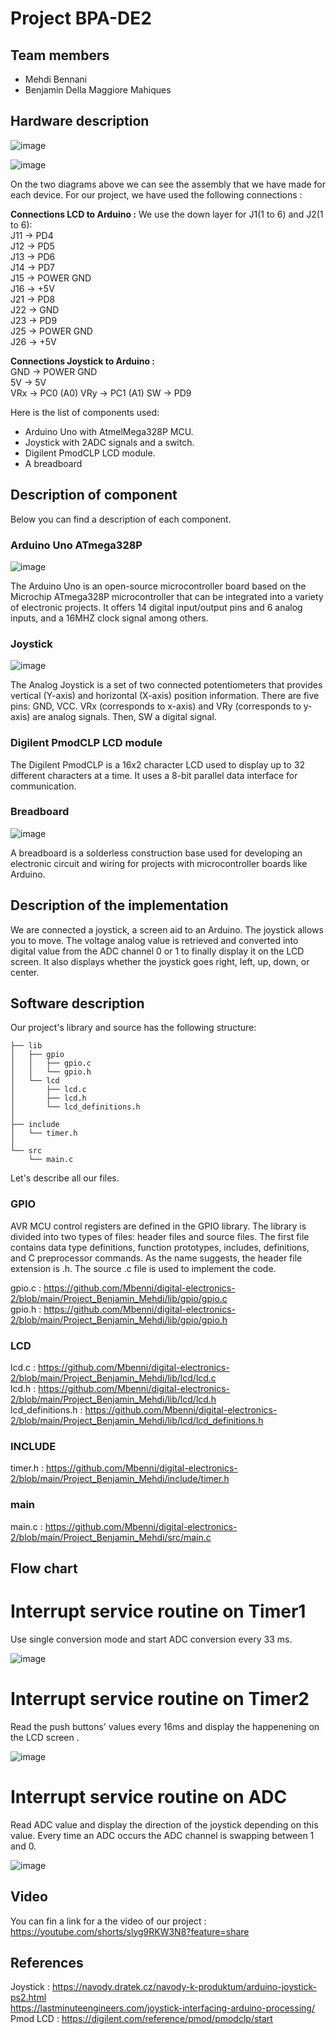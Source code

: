 # Project BPA-DE2

## Team members
- Mehdi Bennani
- Benjamin Della Maggiore Mahiques

## Hardware description

![image](https://user-images.githubusercontent.com/115087529/206517397-f3814c5e-a0bf-4396-a704-cb619e413d11.png)

![image](https://user-images.githubusercontent.com/115087529/206517477-b447cb3a-be0f-4a4e-aef1-59eb16b421ad.png)

On the two diagrams above we can see the assembly that we have made for each device.
For our project, we have used the following connections : 

**Connections LCD to Arduino :**
We use the down layer for J1(1 to 6) and J2(1 to 6):  
	J11  ->  PD4  
	J12  ->  PD5  
	J13  ->  PD6  
	J14  ->  PD7  
	J15  ->  POWER GND  
	J16  ->  +5V  
	J21  ->  PD8  
	J22  ->  GND  
	J23  ->  PD9  
	J25  ->  POWER GND  
	J26  ->  +5V  

**Connections Joystick to Arduino :**  
	GND  ->  POWER GND  
	5V     ->  5V  
	VRx  ->  PC0  (A0)
	VRy  ->  PC1  (A1)
	SW   ->  PD9  

Here is the list of components used:
- Arduino Uno with AtmelMega328P MCU.
- Joystick with 2ADC signals and a switch.
- Digilent PmodCLP LCD module.
- A breadboard

## Description of component

Below you can find a description of each component.

### Arduino Uno ATmega328P

![image](https://user-images.githubusercontent.com/115087529/206517795-929a856f-2cbb-4f8b-937a-d43260e10e9b.png)

The Arduino Uno is an open-source microcontroller board based on the Microchip ATmega328P microcontroller that can be integrated into a variety of electronic projects.
It offers 14 digital input/output pins and 6 analog inputs, and a 16MHZ clock signal among others.

### Joystick

![image](https://user-images.githubusercontent.com/115087529/206517723-990521b5-93a9-40ea-9d40-5b40264de34a.png)

The Analog Joystick is a set of two connected potentiometers that provides vertical (Y-axis) and horizontal (X-axis) position information.
There are five pins: GND, VCC. VRx (corresponds to x-axis) and VRy (corresponds to y-axis) are analog signals. Then, SW a digital signal.

### Digilent PmodCLP LCD module

The Digilent PmodCLP is a 16x2 character LCD used to display up to 32 different characters at a time. It uses a 8-bit parallel data interface for communication.

### Breadboard

![image](https://user-images.githubusercontent.com/115087529/206517941-1f2c4093-6160-4314-9d03-dc65829fafcc.png)

A breadboard is a solderless construction base used for developing an electronic circuit and wiring for projects with microcontroller boards like Arduino.

## Description of the implementation

We are connected a joystick, a screen aid to an Arduino. The joystick allows you to move. The voltage analog value is retrieved and converted into digital value from the ADC channel 0 or 1 to finally display it on the LCD screen. It also displays whether the joystick goes right, left, up, down, or center.

## Software description

Our project's library and source has the following structure:
```
├── lib
│   ├── gpio
│   │   ├── gpio.c
│   │   └── gpio.h
│   └── lcd
│       ├── lcd.c
│       ├── lcd.h
│       └── lcd_definitions.h
│       
├── include
│   └── timer.h
│
└── src
    └── main.c
```

Let's describe all our files.

### GPIO

AVR MCU control registers are defined in the GPIO library. The library is divided into two types of files: header files and source files.
The first file contains data type definitions, function prototypes, includes, definitions, and C preprocessor commands. As the name suggests, the header file extension is .h.
The source .c file is used to implement the code.

gpio.c : https://github.com/Mbenni/digital-electronics-2/blob/main/Project_Benjamin_Mehdi/lib/gpio/gpio.c  
gpio.h : https://github.com/Mbenni/digital-electronics-2/blob/main/Project_Benjamin_Mehdi/lib/gpio/gpio.h

### LCD

lcd.c : https://github.com/Mbenni/digital-electronics-2/blob/main/Project_Benjamin_Mehdi/lib/lcd/lcd.c  
lcd.h : https://github.com/Mbenni/digital-electronics-2/blob/main/Project_Benjamin_Mehdi/lib/lcd/lcd.h  
lcd_definitions.h : https://github.com/Mbenni/digital-electronics-2/blob/main/Project_Benjamin_Mehdi/lib/lcd/lcd_definitions.h  

### INCLUDE

timer.h : https://github.com/Mbenni/digital-electronics-2/blob/main/Project_Benjamin_Mehdi/include/timer.h  

### main

main.c : https://github.com/Mbenni/digital-electronics-2/blob/main/Project_Benjamin_Mehdi/src/main.c  

## Flow chart

# Interrupt service routine on Timer1  
  
Use single conversion mode and start ADC conversion every 33 ms.  
  
![image](./Flowchart_ISR_(TIM1).png)

# Interrupt service routine on Timer2  
  
Read the push buttons' values every 16ms and display the happenening on the LCD screen .  

![image](./Flowchart_ISR(TIM2)png)

# Interrupt service routine on ADC  
  
Read ADC value and display the direction of the joystick depending on this value. Every time an ADC occurs the ADC channel is swapping between 1 and 0.  

![image](./flowchart_ISR(adc_vect).png)


## Video

You can fin a link for a the video of our project :  
https://youtube.com/shorts/slyg9RKW3N8?feature=share

## References

Joystick : https://navody.dratek.cz/navody-k-produktum/arduino-joystick-ps2.html  
	 	   https://lastminuteengineers.com/joystick-interfacing-arduino-processing/
Pmod LCD : https://digilent.com/reference/pmod/pmodclp/start

















